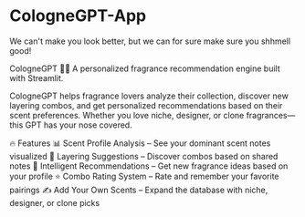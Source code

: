 # CologneGPT-App
We can't make you look better, but we can for sure make sure you shhmell good! 

CologneGPT 🧴🤖
A personalized fragrance recommendation engine built with Streamlit.

CologneGPT helps fragrance lovers analyze their collection, discover new layering combos, and get personalized recommendations based on their scent preferences. Whether you love niche, designer, or clone fragrances—this GPT has your nose covered.

🔥 Features
📊 Scent Profile Analysis – See your dominant scent notes visualized
🔁 Layering Suggestions – Discover combos based on shared notes
🧠 Intelligent Recommendations – Get new fragrance ideas based on your profile
⭐ Combo Rating System – Rate and remember your favorite pairings
✍️ Add Your Own Scents – Expand the database with niche, designer, or clone picks
